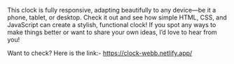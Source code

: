 This clock is fully responsive, adapting beautifully to any device—be it a phone, tablet, or desktop.
Check it out and see how simple HTML, CSS, and JavaScript can create a stylish, functional clock!
If you spot any ways to make things better or want to share your own ideas, I’d love to hear from you!

Want to check? Here is the link:- https://clock-webb.netlify.app/
